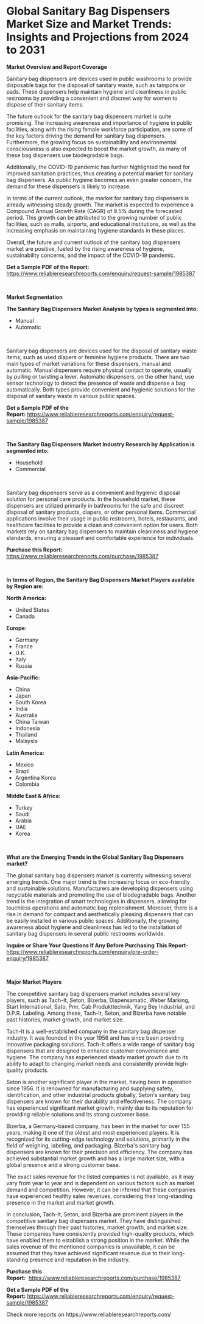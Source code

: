 <p><h1>Global Sanitary Bag Dispensers Market Size and Market Trends: Insights and Projections from 2024 to 2031</h1></p><p><strong>Market Overview and Report Coverage</strong></p>
<p><p>Sanitary bag dispensers are devices used in public washrooms to provide disposable bags for the disposal of sanitary waste, such as tampons or pads. These dispensers help maintain hygiene and cleanliness in public restrooms by providing a convenient and discreet way for women to dispose of their sanitary items.</p><p>The future outlook for the sanitary bag dispensers market is quite promising. The increasing awareness and importance of hygiene in public facilities, along with the rising female workforce participation, are some of the key factors driving the demand for sanitary bag dispensers. Furthermore, the growing focus on sustainability and environmental consciousness is also expected to boost the market growth, as many of these bag dispensers use biodegradable bags.</p><p>Additionally, the COVID-19 pandemic has further highlighted the need for improved sanitation practices, thus creating a potential market for sanitary bag dispensers. As public hygiene becomes an even greater concern, the demand for these dispensers is likely to increase.</p><p>In terms of the current outlook, the market for sanitary bag dispensers is already witnessing steady growth. The market is expected to experience a Compound Annual Growth Rate (CAGR) of 9.5% during the forecasted period. This growth can be attributed to the growing number of public facilities, such as malls, airports, and educational institutions, as well as the increasing emphasis on maintaining hygiene standards in these places.</p><p>Overall, the future and current outlook of the sanitary bag dispensers market are positive, fueled by the rising awareness of hygiene, sustainability concerns, and the impact of the COVID-19 pandemic.</p></p>
<p><strong>Get a Sample PDF of the Report:</strong> <a href="https://www.reliableresearchreports.com/enquiry/request-sample/1985387">https://www.reliableresearchreports.com/enquiry/request-sample/1985387</a></p>
<p>&nbsp;</p>
<p><strong>Market Segmentation</strong></p>
<p><strong>The Sanitary Bag Dispensers Market Analysis by types is segmented into:</strong></p>
<p><ul><li>Manual</li><li>Automatic</li></ul></p>
<p>&nbsp;</p>
<p><p>Sanitary bag dispensers are devices used for the disposal of sanitary waste items, such as used diapers or feminine hygiene products. There are two main types of market variations for these dispensers, manual and automatic. Manual dispensers require physical contact to operate, usually by pulling or twisting a lever. Automatic dispensers, on the other hand, use sensor technology to detect the presence of waste and dispense a bag automatically. Both types provide convenient and hygienic solutions for the disposal of sanitary waste in various public spaces.</p></p>
<p><strong>Get a Sample PDF of the Report:</strong>&nbsp;<a href="https://www.reliableresearchreports.com/enquiry/request-sample/1985387">https://www.reliableresearchreports.com/enquiry/request-sample/1985387</a></p>
<p>&nbsp;</p>
<p><strong>The Sanitary Bag Dispensers Market Industry Research by Application is segmented into:</strong></p>
<p><ul><li>Household</li><li>Commercial</li></ul></p>
<p>&nbsp;</p>
<p><p>Sanitary bag dispensers serve as a convenient and hygienic disposal solution for personal care products. In the household market, these dispensers are utilized primarily in bathrooms for the safe and discreet disposal of sanitary products, diapers, or other personal items. Commercial applications involve their usage in public restrooms, hotels, restaurants, and healthcare facilities to provide a clean and convenient option for users. Both markets rely on sanitary bag dispensers to maintain cleanliness and hygiene standards, ensuring a pleasant and comfortable experience for individuals.</p></p>
<p><strong>Purchase this Report:</strong>&nbsp; <a href="https://www.reliableresearchreports.com/purchase/1985387">https://www.reliableresearchreports.com/purchase/1985387</a></p>
<p>&nbsp;</p>
<p><strong>In terms of Region, the Sanitary Bag Dispensers Market Players available by Region are:</strong></p>
<p>
    <p> <strong> North America: </strong>
        <ul>
            <li>United States</li>
            <li>Canada</li>
        </ul>
        </p> 
    <p> <strong> Europe: </strong>
        <ul>
            <li>Germany</li>
            <li>France</li>
            <li>U.K.</li>
            <li>Italy</li>
            <li>Russia</li>
        </ul>
        </p> 
    <p> <strong> Asia-Pacific: </strong>
        <ul>
            <li>China</li>
            <li>Japan</li>
            <li>South Korea</li>
            <li>India</li>
            <li>Australia</li>
            <li>China Taiwan</li>
            <li>Indonesia</li>
            <li>Thailand</li>
            <li>Malaysia</li>
        </ul>
        </p> 
    <p> <strong> Latin America: </strong>
        <ul>
            <li>Mexico</li>
            <li>Brazil</li>
            <li>Argentina Korea</li>
            <li>Colombia</li>
        </ul>
        </p> 
    <p> <strong> Middle East & Africa: </strong>
        <ul>
            <li>Turkey</li>
            <li>Saudi</li>
            <li>Arabia</li>
            <li>UAE</li>
            <li>Korea</li>
        </ul>
    </p>
    </p>
<p>&nbsp;</p>
<p><strong>What are the Emerging Trends in the Global Sanitary Bag Dispensers market?</strong></p>
<p><p>The global sanitary bag dispensers market is currently witnessing several emerging trends. One major trend is the increasing focus on eco-friendly and sustainable solutions. Manufacturers are developing dispensers using recyclable materials and promoting the use of biodegradable bags. Another trend is the integration of smart technologies in dispensers, allowing for touchless operations and automatic bag replenishment. Moreover, there is a rise in demand for compact and aesthetically pleasing dispensers that can be easily installed in various public spaces. Additionally, the growing awareness about hygiene and cleanliness has led to the installation of sanitary bag dispensers in several public restrooms worldwide.</p></p>
<p><strong>Inquire or Share Your Questions If Any Before Purchasing This Report</strong>- <a href="https://www.reliableresearchreports.com/enquiry/pre-order-enquiry/1985387">https://www.reliableresearchreports.com/enquiry/pre-order-enquiry/1985387</a></p>
<p>&nbsp;</p>
<p><strong>Major Market Players</strong></p>
<p><p>The competitive sanitary bag dispensers market includes several key players, such as Tach-It, Seton, Bizerba, Dispensamatic, Weber Marking, Start International, Sato, Pmr, Cab Produkttechnik, Yang Bey Industrial, and D.P.R. Labeling. Among these, Tach-It, Seton, and Bizerba have notable past histories, market growth, and market size.</p><p>Tach-It is a well-established company in the sanitary bag dispenser industry. It was founded in the year 1956 and has since been providing innovative packaging solutions. Tach-It offers a wide range of sanitary bag dispensers that are designed to enhance customer convenience and hygiene. The company has experienced steady market growth due to its ability to adapt to changing market needs and consistently provide high-quality products.</p><p>Seton is another significant player in the market, having been in operation since 1956. It is renowned for manufacturing and supplying safety, identification, and other industrial products globally. Seton's sanitary bag dispensers are known for their durability and effectiveness. The company has experienced significant market growth, mainly due to its reputation for providing reliable solutions and its strong customer base.</p><p>Bizerba, a Germany-based company, has been in the market for over 155 years, making it one of the oldest and most experienced players. It is recognized for its cutting-edge technology and solutions, primarily in the field of weighing, labeling, and packaging. Bizerba's sanitary bag dispensers are known for their precision and efficiency. The company has achieved substantial market growth and has a large market size, with a global presence and a strong customer base.</p><p>The exact sales revenue for the listed companies is not available, as it may vary from year to year and is dependent on various factors such as market demand and competition. However, it can be inferred that these companies have experienced healthy sales revenues, considering their long-standing presence in the market and market growth.</p><p>In conclusion, Tach-It, Seton, and Bizerba are prominent players in the competitive sanitary bag dispensers market. They have distinguished themselves through their past histories, market growth, and market size. These companies have consistently provided high-quality products, which have enabled them to establish a strong position in the market. While the sales revenue of the mentioned companies is unavailable, it can be assumed that they have achieved significant revenue due to their long-standing presence and reputation in the industry.</p></p>
<p><strong>Purchase this Report:</strong>&nbsp;&nbsp;<a href="https://www.reliableresearchreports.com/purchase/1985387">https://www.reliableresearchreports.com/purchase/1985387</a></p>
<p></p>
<p><strong>Get a Sample PDF of the Report:</strong>&nbsp;<a href="https://www.reliableresearchreports.com/enquiry/request-sample/1985387">https://www.reliableresearchreports.com/enquiry/request-sample/1985387</a></p>
<p>Check more reports on https://www.reliableresearchreports.com/</p>